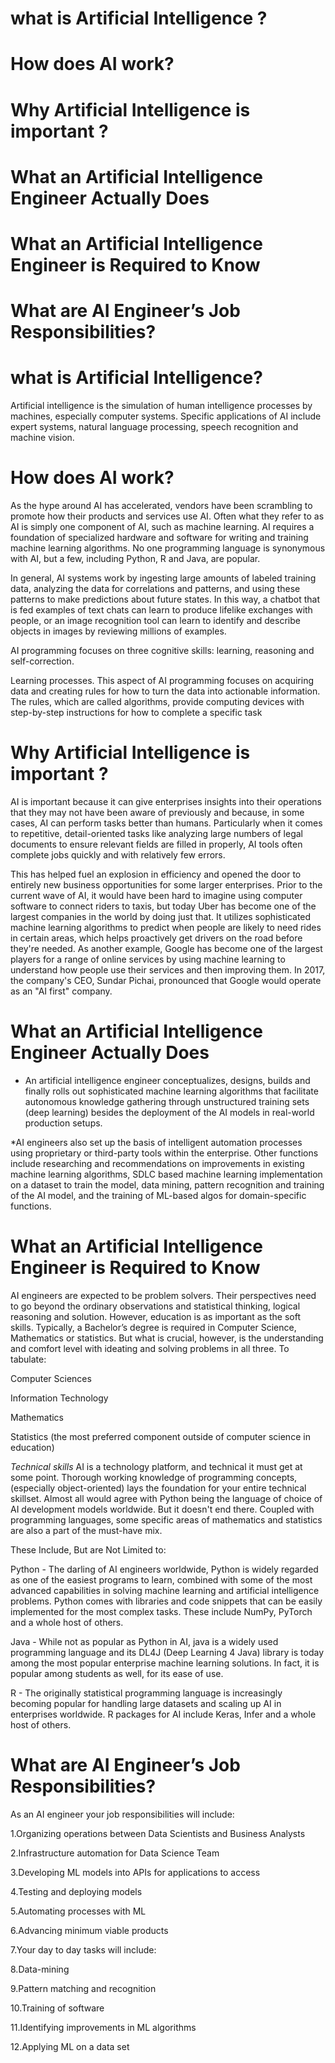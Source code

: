 # what is  Artificial Intelligence ?  
# How does AI work?
# Why  Artificial Intelligence is important ?
# What an Artificial Intelligence Engineer Actually Does
# What an Artificial Intelligence Engineer is Required to Know
# What are AI Engineer’s Job Responsibilities?




# what is  Artificial Intelligence?  

 Artificial intelligence is the simulation of human intelligence processes by machines, especially computer systems. Specific applications of AI include expert systems, natural language processing, speech recognition and machine vision.


# How does AI work?

As the hype around AI has accelerated, vendors have been scrambling to promote how their products and services use AI. Often what they refer to as AI is simply one component of AI, such as machine learning. AI requires a foundation of specialized hardware and software for writing and training machine learning algorithms. No one programming language is synonymous with AI, but a few, including Python, R and Java, are popular.

In general, AI systems work by ingesting large amounts of labeled training data, analyzing the data for correlations and patterns, and using these patterns to make predictions about future states. In this way, a chatbot that is fed examples of text chats can learn to produce lifelike exchanges with people, or an image recognition tool can learn to identify and describe objects in images by reviewing millions of examples.

AI programming focuses on three cognitive skills: learning, reasoning and self-correction.

Learning processes. This aspect of AI programming focuses on acquiring data and creating rules for how to turn the data into actionable information. The rules, which are called algorithms, provide computing devices with step-by-step instructions for how to complete a specific task

# Why  Artificial Intelligence is important ?

 AI is important because it can give enterprises insights into their operations that they may not have been aware of previously and because, in some cases, AI can perform tasks better than humans. Particularly when it comes to repetitive, detail-oriented tasks like analyzing large numbers of legal documents to ensure relevant fields are filled in properly, AI tools often complete jobs quickly and with relatively few errors.

This has helped fuel an explosion in efficiency and opened the door to entirely new business opportunities for some larger enterprises. Prior to the current wave of AI, it would have been hard to imagine using computer software to connect riders to taxis, but today Uber has become one of the largest companies in the world by doing just that. It utilizes sophisticated machine learning algorithms to predict when people are likely to need rides in certain areas, which helps proactively get drivers on the road before they're needed. As another example, Google has become one of the largest players for a range of online services by using machine learning to understand how people use their services and then improving them. In 2017, the company's CEO, Sundar Pichai, pronounced that Google would operate as an "AI first" company.

# What an Artificial Intelligence Engineer Actually Does

* An artificial intelligence engineer conceptualizes, designs, builds and finally rolls out sophisticated machine learning algorithms that facilitate autonomous knowledge gathering through unstructured training sets (deep learning) besides the deployment of the AI models in real-world production setups. 

*AI engineers also set up the basis of intelligent automation processes using proprietary or third-party tools within the enterprise. Other functions include researching and recommendations on improvements in existing machine learning algorithms, SDLC based machine learning implementation on a dataset to train the model, data mining, pattern recognition and training of the AI model, and the training of ML-based algos for domain-specific functions.



# What an Artificial Intelligence Engineer is Required to Know

AI engineers are expected to be problem solvers. Their perspectives need to go beyond the ordinary observations and statistical thinking, logical reasoning and solution. However, education is as important as the soft skills. Typically, a Bachelor’s degree is required in Computer Science, Mathematics or statistics. But what is crucial, however, is the understanding and comfort level with ideating and solving problems in all three. To tabulate:

Computer Sciences

Information Technology

Mathematics

Statistics (the most preferred component outside of computer science in education)

*Technical skills*
AI is a technology platform, and technical it must get at some point. Thorough working knowledge of programming concepts, (especially object-oriented) lays the foundation for your entire technical skillset. Almost all would agree with Python being the language of choice of AI development models worldwide. But it doesn't end there. Coupled with programming languages, some specific areas of mathematics and statistics are also a part of the must-have mix.

These Include, But are Not Limited to:

Python - The darling of AI engineers worldwide, Python is widely regarded as one of the easiest programs to learn, combined with some of the most advanced capabilities in solving machine learning and artificial intelligence problems. Python comes with libraries and code snippets that can be easily implemented for the most complex tasks. These include NumPy, PyTorch and a whole host of others.

Java - While not as popular as Python in AI, java is a widely used programming language and its DL4J (Deep Learning 4 Java) library is today among the most popular enterprise machine learning solutions. In fact, it is popular among students as well, for its ease of use.

R - The originally statistical programming language is increasingly becoming popular for handling large datasets and scaling up AI in enterprises worldwide. R packages for AI include Keras, Infer and a whole host of others.



# What are AI Engineer’s Job Responsibilities?

As an AI engineer your job responsibilities will include:

1.Organizing operations between Data Scientists and Business Analysts

2.Infrastructure automation for Data Science Team

3.Developing ML models into APIs for applications to access

4.Testing and deploying models

5.Automating processes with ML

6.Advancing minimum viable products

7.Your day to day tasks will include:

8.Data-mining

9.Pattern matching and recognition

10.Training of software

11.Identifying improvements in ML algorithms

12.Applying ML on a data set
